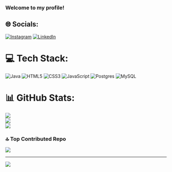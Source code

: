 ### Welcome to my profile!


## 🌐 Socials:
[![Instagram](https://img.shields.io/badge/Instagram-%23E4405F.svg?logo=Instagram&logoColor=white)](https://instagram.com/thacio.alves) [![LinkedIn](https://img.shields.io/badge/LinkedIn-%230077B5.svg?logo=linkedin&logoColor=white)](https://linkedin.com/in/thacio-alves) 

# 💻 Tech Stack:
![Java](https://img.shields.io/badge/java-%23ED8B00.svg?style=for-the-badge&logo=java&logoColor=white) ![HTML5](https://img.shields.io/badge/html5-%23E34F26.svg?style=for-the-badge&logo=html5&logoColor=white) ![CSS3](https://img.shields.io/badge/css3-%231572B6.svg?style=for-the-badge&logo=css3&logoColor=white) ![JavaScript](https://img.shields.io/badge/javascript-%23323330.svg?style=for-the-badge&logo=javascript&logoColor=%23F7DF1E) ![Postgres](https://img.shields.io/badge/postgres-%23316192.svg?style=for-the-badge&logo=postgresql&logoColor=white) ![MySQL](https://img.shields.io/badge/mysql-%2300f.svg?style=for-the-badge&logo=mysql&logoColor=white)
# 📊 GitHub Stats:
![](https://github-readme-stats.vercel.app/api?username=thacioalves&theme=dark&hide_border=false&include_all_commits=false&count_private=false)<br/>
![](https://github-readme-streak-stats.herokuapp.com/?user=thacioalves&theme=dark&hide_border=false)<br/>
![](https://github-readme-stats.vercel.app/api/top-langs/?username=thacioalves&theme=dark&hide_border=false&include_all_commits=false&count_private=false&layout=compact)

### 🔝 Top Contributed Repo
![](https://github-contributor-stats.vercel.app/api?username=thacioalves&limit=5&theme=dark&combine_all_yearly_contributions=true)

---
[![](https://visitcount.itsvg.in/api?id=thacioalves&icon=0&color=0)](https://visitcount.itsvg.in)

<!-- Proudly created with GPRM ( https://gprm.itsvg.in ) -->

